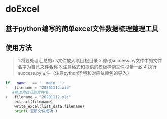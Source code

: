 # doExcel

## 基于python编写的简单excel文件数据梳理整理工具

## 使用方法

> 1.将要处理汇总的xls文件放入项目根目录
> 2.修改success.py文件中的文件名字为自己文件名称
> 3.注意格式和提供的模板样例文件尽量一致
> 4.执行success.py文件（注意python环境和对应依赖包的导入）

```python
if __name__ == '__main__':
-   filename = "20201112.xls"
   #修改为自己的文件名
+   filename = "20201112.xls"
    extract(filename)
    write_excel(list_data,filename)
    print('更新文件成功')
```

